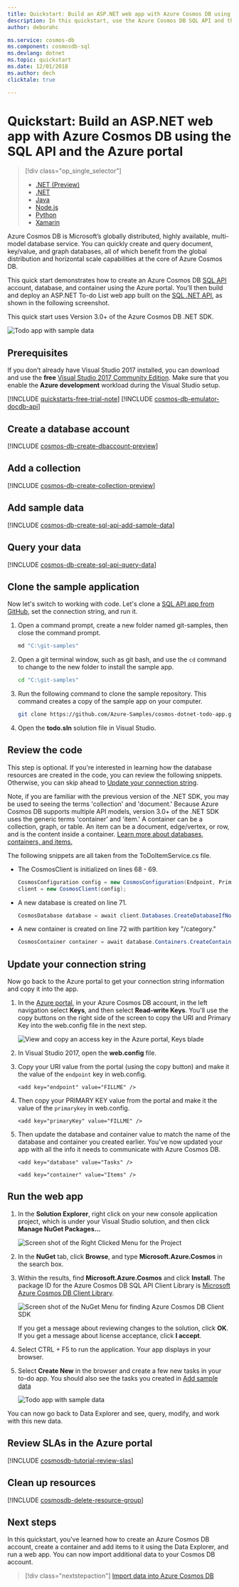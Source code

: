 ```yaml
---
title: Quickstart: Build an ASP.NET web app with Azure Cosmos DB using the SQL API and the Azure portal'
description: In this quickstart, use the Azure Cosmos DB SQL API and the Azure portal to create an ASP.NET web app
author: deborahc

ms.service: cosmos-db
ms.component: cosmosdb-sql
ms.devlang: dotnet
ms.topic: quickstart
ms.date: 12/01/2018
ms.author: dech
clicktale: true

---
```

# Quickstart: Build an ASP.NET web app with Azure Cosmos DB using the SQL API and the Azure portal

> [!div class="op_single_selector"]
> * [.NET (Preview)](create-sql-api-dotnet-preview.md)
> * [.NET](create-sql-api-dotnet.md)
> * [Java](create-sql-api-java.md)
> * [Node.js](create-sql-api-nodejs.md)
> * [Python](create-sql-api-python.md)
> * [Xamarin](create-sql-api-xamarin-dotnet.md)
>  
> 

Azure Cosmos DB is Microsoft’s globally distributed, highly available, multi-model database service. You can quickly create and query document, key/value, and graph databases, all of which benefit from the global distribution and horizontal scale capabilities at the core of Azure Cosmos DB. 

This quick start demonstrates how to create an Azure Cosmos DB [SQL API](sql-api-introduction.md) account, database, and container using the Azure portal. You'll then build and deploy an ASP.NET To-do List web app built on the [SQL .NET API](sql-api-sdk-dotnet.md), as shown in the following screenshot. 

This quick start uses Version 3.0+ of the Azure Cosmos DB .NET SDK. 

![Todo app with sample data](./media/create-sql-api-dotnet/azure-comosdb-todo-app-list-preview.png)

## Prerequisites

If you don’t already have Visual Studio 2017 installed, you can download and use the **free** [Visual Studio 2017 Community Edition](https://www.visualstudio.com/downloads/). Make sure that you enable the **Azure development** workload during the Visual Studio setup.

[!INCLUDE [quickstarts-free-trial-note](../../includes/quickstarts-free-trial-note.md)] 
[!INCLUDE [cosmos-db-emulator-docdb-api](../../includes/cosmos-db-emulator-docdb-api.md)]  

<a id="create-account"></a>
## Create a database account

[!INCLUDE [cosmos-db-create-dbaccount-preview](../../includes/cosmos-db-create-dbaccount-preview.md)]

<a id="create-collection"></a>
## Add a collection

[!INCLUDE [cosmos-db-create-collection-preview](../../includes/cosmos-db-create-collection-preview.md)]

<a id="add-sample-data"></a>
## Add sample data

[!INCLUDE [cosmos-db-create-sql-api-add-sample-data](../../includes/cosmos-db-create-sql-api-add-sample-data.md)]

## Query your data

[!INCLUDE [cosmos-db-create-sql-api-query-data](../../includes/cosmos-db-create-sql-api-query-data.md)]

## Clone the sample application

Now let's switch to working with code. Let's clone a [SQL API app from GitHub](https://github.com/Azure-Samples/cosmos-dotnet-todo-app), set the connection string, and run it. 

1. Open a command prompt, create a new folder named git-samples, then close the command prompt.

    ```bash
    md "C:\git-samples"
    ```

2. Open a git terminal window, such as git bash, and use the `cd` command to change to the new folder to install the sample app.

    ```bash
    cd "C:\git-samples"
    ```

3. Run the following command to clone the sample repository. This command creates a copy of the sample app on your computer.

    ```bash
    git clone https://github.com/Azure-Samples/cosmos-dotnet-todo-app.git
    ```

4. Open the **todo.sln** solution file in Visual Studio. 

## Review the code

This step is optional. If you're interested in learning how the database resources are created in the code, you can review the following snippets. Otherwise, you can skip ahead to [Update your connection string](#update-your-connection-string). 

Note, if you are familiar with the previous version of the .NET SDK, you may be used to seeing the terms 'collection' and 'document.' Because Azure Cosmos DB supports multiple API models, version 3.0+ of the .NET SDK uses the generic terms 'container' and 'item.' A container can be a collection, graph, or table. An item can be a document, edge/vertex, or row, and is the content inside a container. [Learn more about databases, containers, and items.](databases-containers-items.md)

The following snippets are all taken from the ToDoItemService.cs file.

* The CosmosClient is initialized on lines 68 - 69.

    ```csharp
    CosmosConfiguration config = new CosmosConfiguration(Endpoint, PrimaryKey);
    client = new CosmosClient(config);
    ```

* A new database is created on line 71.

    ```csharp
    CosmosDatabase database = await client.Databases.CreateDatabaseIfNotExistsAsync(DatabaseId);
    ```

* A new container is created on line 72 with partition key "/category."

    ```csharp
    CosmosContainer container = await database.Containers.CreateContainerIfNotExistsAsync(ContainerId, "/category");
    ```

## Update your connection string

Now go back to the Azure portal to get your connection string information and copy it into the app.

1. In the [Azure portal](http://portal.azure.com/), in your Azure Cosmos DB account, in the left navigation select **Keys**, and then select **Read-write Keys**. You'll use the copy buttons on the right side of the screen to copy the URI and Primary Key into the web.config file in the next step.

    ![View and copy an access key in the Azure portal, Keys blade](./media/create-sql-api-dotnet/keys.png)

2. In Visual Studio 2017, open the **web.config** file. 

3. Copy your URI value from the portal (using the copy button) and make it the value of the ``endpoint`` key in web.config. 

    `<add key="endpoint" value="FILLME" />`

4. Then copy your PRIMARY KEY value from the portal and make it the value of the ``primarykey`` in web.config. 

    `<add key="primaryKey" value="FILLME" />`
    
5. Then update the database and container value to match the name of the database and container you created earlier. You've now updated your app with all the info it needs to communicate with Azure Cosmos DB. 

    `<add key="database" value="Tasks" />`

    `<add key="container" value="Items" />`
    
## Run the web app

1. In the **Solution Explorer**, right click on your new console application project, which is under your Visual Studio solution, and then click **Manage NuGet Packages...**
    
    ![Screen shot of the Right Clicked Menu for the Project](./media/create-sql-api-dotnet/manage-nuget-package.png)
1. In the **NuGet** tab, click **Browse**, and type **Microsoft.Azure.Cosmos** in the search box.
1. Within the results, find **Microsoft.Azure.Cosmos** and click **Install**.
   The package ID for the Azure Cosmos DB SQL API Client Library is [Microsoft Azure Cosmos DB Client Library](https://www.nuget.org/packages/Microsoft.Azure.Cosmos/).

   ![Screen shot of the NuGet Menu for finding Azure Cosmos DB Client SDK](./media/sql-api-get-started/dotnet-tutorial-visual-studio-manage-nuget-2.png)

    If you get a message about reviewing changes to the solution, click **OK**. If you get a message about license acceptance, click **I accept**.

1. Select CTRL + F5 to run the application. Your app displays in your browser. 

1. Select **Create New** in the browser and create a few new tasks in your to-do app. You should also see the tasks you created in [Add sample data](#add-sample-data)

   ![Todo app with sample data](./media/create-sql-api-dotnet/azure-comosdb-todo-app-list-preview.png)

You can now go back to Data Explorer and see, query, modify, and work with this new data. 

## Review SLAs in the Azure portal

[!INCLUDE [cosmosdb-tutorial-review-slas](../../includes/cosmos-db-tutorial-review-slas.md)]

## Clean up resources

[!INCLUDE [cosmosdb-delete-resource-group](../../includes/cosmos-db-delete-resource-group.md)]

## Next steps

In this quickstart, you've learned how to create an Azure Cosmos DB account, create a container and add items to it using the Data Explorer, and run a web app. You can now import additional data to your Cosmos DB account. 

> [!div class="nextstepaction"]
> [Import data into Azure Cosmos DB](import-data.md)


